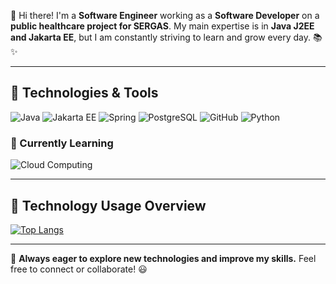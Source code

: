 👋 Hi there! I'm a **Software Engineer** working as a **Software Developer** on a **public healthcare project for SERGAS**. My main expertise is in **Java J2EE and Jakarta EE**, but I am constantly striving to learn and grow every day. 📚✨  

---

## 🚀 Technologies & Tools

![Java](https://img.shields.io/badge/Java-%23ED8B00.svg?style=for-the-badge&logo=openjdk&logoColor=white)
![Jakarta EE](https://img.shields.io/badge/Jakarta%20EE-%23007396.svg?style=for-the-badge&logo=jakartaee&logoColor=white)
![Spring](https://img.shields.io/badge/Spring-%236DB33F.svg?style=for-the-badge&logo=spring&logoColor=white)
![PostgreSQL](https://img.shields.io/badge/PostgreSQL-%23316192.svg?style=for-the-badge&logo=postgresql&logoColor=white)
![GitHub](https://img.shields.io/badge/GitHub-%23121011.svg?style=for-the-badge&logo=github&logoColor=white)
![Python](https://img.shields.io/badge/Python-%2314354C.svg?style=for-the-badge&logo=python&logoColor=white)


### 🌱 Currently Learning
![Cloud Computing](https://img.shields.io/badge/Cloud%20Computing-%23007ACC.svg?style=for-the-badge&logo=cloud&logoColor=white)

---

## 🎨 Technology Usage Overview  

[![Top Langs](https://github-readme-stats.vercel.app/api/top-langs/?username=Alextryfg&layout=compact&theme=radical&hide_border=true&bg_color=000000&title_color=ff6600&text_color=ffffff)](https://github.com/Alextryfg)  

---

🚀 **Always eager to explore new technologies and improve my skills.** Feel free to connect or collaborate! 😃

